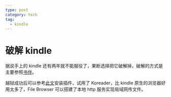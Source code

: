 ```yaml
---
type: post
category: tech
tag:
  - kindle
---
```


# 破解 kindle

据说手上的 kindle 还有两年就不能服役了，果断选择把它破解掉，破解的方式是主要参照[书伴](https://bookfere.com/post/970.html)。

越狱成功后可以参考[此文](https://bookfere.com/post/311.html)安装插件，试用了 Koreader，比 kindle 原生的浏览器好用太多了，File Browser 可以搭建了本地 http 服务实现局域网传文件。

